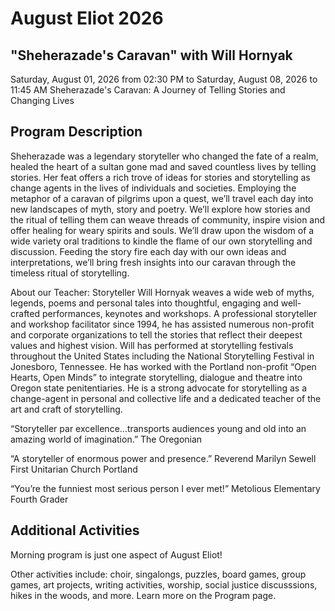 # August Eliot 2026
## "Sheherazade's Caravan" with Will Hornyak

Saturday, August 01, 2026 from 02:30 PM to Saturday, August 08, 2026 to 11:45 AM
Sheherazade's Caravan: A Journey of Telling Stories and Changing Lives

## Program Description

Sheherazade was a legendary storyteller who changed the fate of a realm, healed the heart of a sultan gone mad and saved countless lives by telling stories.  Her feat offers a rich trove of ideas for stories and storytelling as change agents in the lives of individuals and societies.  Employing the metaphor of a caravan of pilgrims upon a quest, we’ll travel each day into new landscapes of myth, story and poetry.  We’ll explore how stories and the ritual of telling them can weave threads of community, inspire vision and offer healing for weary spirits and souls. We’ll draw upon the wisdom of a wide variety oral traditions to kindle the flame of our own storytelling and discussion.  Feeding the story fire each day with our own ideas and interpretations, we’ll bring fresh insights into our caravan through the timeless ritual of storytelling.  

About our Teacher:  Storyteller Will Hornyak weaves a wide web of myths, legends, poems and personal tales into thoughtful, engaging and well-crafted performances, keynotes and workshops.  A professional storyteller and workshop facilitator since 1994, he has assisted numerous non-profit and corporate organizations to tell the stories that reflect their deepest values and highest vision.  Will has performed at storytelling festivals throughout the United States including the National Storytelling Festival in Jonesboro, Tennessee.  He has worked with the Portland non-profit “Open Hearts, Open Minds” to integrate storytelling, dialogue and theatre into Oregon state penitentiaries.  He is a strong advocate for storytelling as a change-agent in personal and collective life and a dedicated teacher of the art and craft of storytelling. 

“Storyteller par excellence…transports audiences young and old into an amazing world of imagination.” The Oregonian

“A storyteller of enormous power and presence.”  Reverend Marilyn Sewell   First Unitarian Church  Portland

“You’re the funniest most serious person I ever met!”  Metolious Elementary Fourth Grader

## Additional Activities

Morning program is just one aspect of August Eliot!

Other activities include: choir, singalongs, puzzles, board games, group games, art projects, writing activities, worship, social justice discusssions, hikes in the woods, and more. Learn more on the Program page. 

